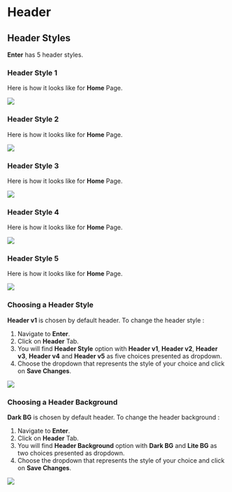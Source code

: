 # Header

## Header Styles

**Enter** has 5 header styles.

### Header Style 1

 Here is how it looks like for **Home** Page.

![](http://transvelo.github.io/docs/enter/images/header-style-1.png)

### Header Style 2

 Here is how it looks like for **Home** Page.

![](http://transvelo.github.io/docs/enter/images/header-style-2.png)

### Header Style 3

 Here is how it looks like for **Home** Page.

![](http://transvelo.github.io/docs/enter/images/header-style-3.png)

### Header Style 4

 Here is how it looks like for **Home** Page.

![](http://transvelo.github.io/docs/enter/images/header-style-4.png)

### Header Style 5

 Here is how it looks like for **Home** Page.

![](http://transvelo.github.io/docs/enter/images/header-style-5.png)

### Choosing a Header Style

**Header v1** is chosen by default header. To change the header style :

1. Navigate to **Enter**.
2. Click on **Header** Tab.
3. You will find **Header Style** option with **Header v1**,  **Header v2**, **Header v3**, **Header v4** and **Header v5** as five choices presented as dropdown.
4. Choose the dropdown that represents the style of your choice and click on **Save Changes**.

![](http://transvelo.github.io/docs/enter/images/theme-options-header.png)

### Choosing a Header Background

**Dark BG** is chosen by default header. To change the header background :

1. Navigate to **Enter**.
2. Click on **Header** Tab.
3. You will find **Header Background** option with **Dark BG** and **Lite BG** as two choices presented as dropdown.
4. Choose the dropdown that represents the style of your choice and click on **Save Changes**.

![](http://transvelo.github.io/docs/enter/images/theme-options-header.png)
